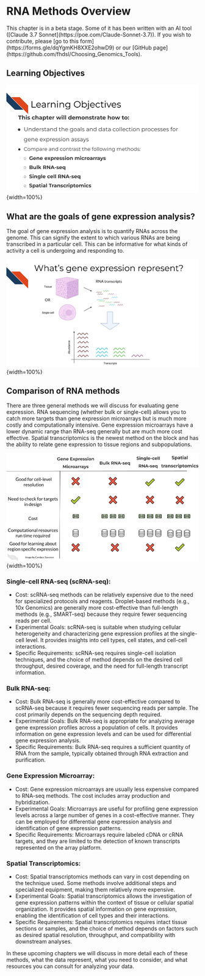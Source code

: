 


# RNA Methods Overview

<div class = "warning">
This chapter is in a beta stage. Some of it has been written with an AI tool ([Claude 3.7 Sonnet](https://poe.com/Claude-Sonnet-3.7)). If you wish to contribute, please [go to this form](https://forms.gle/dqYgmKH8XXE2ohwD9) or our [GitHub page](https://github.com/fhdsl/Choosing_Genomics_Tools).
</div>

## Learning Objectives

![](resources/images/10-RNA_files/figure-docx//1YwxXy2rnUgbx_7B7ENH9wpDX-j6JpJz6lGVzOkjo0qY_g12890ae15d7_0_76.png){width=100%}

## What are the goals of gene expression analysis?

The goal of gene expression analysis is to quantify RNAs across the genome. This can signify the extent to which various RNAs are being transcribed in a particular cell. This can be informative for what kinds of activity a cell is undergoing and responding to.

![](resources/images/10-RNA_files/figure-docx//1YwxXy2rnUgbx_7B7ENH9wpDX-j6JpJz6lGVzOkjo0qY_g142c259a793_0_0.png){width=100%}

## Comparison of RNA methods

There are three general methods we will discuss for evaluating gene expression. RNA sequencing (whether bulk or single-cell) allows you to catch more targets than gene expression microarrays but is much more costly and computationally intensive. Gene expression microarrays have a lower dynamic range than RNA-seq generally but are much more cost effective. Spatial transcriptomics is the newest method on the block and has the ability to relate gene expression to tissue regions and subpopulations.

![](resources/images/10-RNA_files/figure-docx//1YwxXy2rnUgbx_7B7ENH9wpDX-j6JpJz6lGVzOkjo0qY_g13438a9a5b2_0_80.png){width=100%}

### Single-cell RNA-seq (scRNA-seq):

- Cost: scRNA-seq methods can be relatively expensive due to the need for specialized protocols and reagents. Droplet-based methods (e.g., 10x Genomics) are generally more cost-effective than full-length methods (e.g., SMART-seq) because they require fewer sequencing reads per cell.
- Experimental Goals: scRNA-seq is suitable when studying cellular heterogeneity and characterizing gene expression profiles at the single-cell level. It provides insights into cell types, cell states, and cell-cell interactions.
- Specific Requirements: scRNA-seq requires single-cell isolation techniques, and the choice of method depends on the desired cell throughput, desired coverage, and the need for full-length transcript information.

### Bulk RNA-seq:

- Cost: Bulk RNA-seq is generally more cost-effective compared to scRNA-seq because it requires fewer sequencing reads per sample. The cost primarily depends on the sequencing depth required.
- Experimental Goals: Bulk RNA-seq is appropriate for analyzing average gene expression profiles across a population of cells. It provides information on gene expression levels and can be used for differential gene expression analysis.
- Specific Requirements: Bulk RNA-seq requires a sufficient quantity of RNA from the sample, typically obtained through RNA extraction and purification.

### Gene Expression Microarray:
- Cost: Gene expression microarrays are usually less expensive compared to RNA-seq methods. The cost includes array production and hybridization.
- Experimental Goals: Microarrays are useful for profiling gene expression levels across a large number of genes in a cost-effective manner. They can be employed for differential gene expression analysis and identification of gene expression patterns.
- Specific Requirements: Microarrays require labeled cDNA or cRNA targets, and they are limited to the detection of known transcripts represented on the array platform.

### Spatial Transcriptomics:
- Cost: Spatial transcriptomics methods can vary in cost depending on the technique used. Some methods involve additional steps and specialized equipment, making them relatively more expensive.
- Experimental Goals: Spatial transcriptomics allows the investigation of gene expression patterns within the context of tissue or cellular spatial organization. It provides spatial information on gene expression, enabling the identification of cell types and their interactions.
- Specific Requirements: Spatial transcriptomics requires intact tissue sections or samples, and the choice of method depends on factors such as desired spatial resolution, throughput, and compatibility with downstream analyses.

In these upcoming chapters we will discuss in more detail each of these methods, what the data represent, what you need to consider, and what resources you can consult for analyzing your data.
